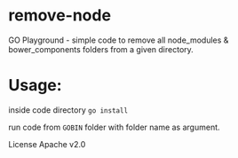 # remove-node
GO Playground - simple code to remove all node_modules & bower_components folders from a given directory.


# Usage: 

inside code directory ```go install```

run code from `GOBIN` folder with folder name as argument.


License Apache v2.0
